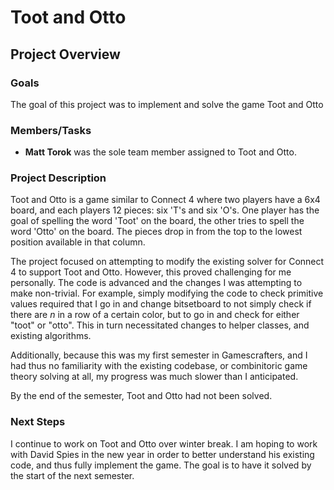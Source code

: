 Toot and Otto
=============

Project Overview
----------------

### Goals

The goal of this project was to implement and solve the game Toot and Otto

### Members/Tasks

-   **Matt Torok** was the sole team member assigned to Toot and Otto.

### Project Description

Toot and Otto is a game similar to Connect 4 where two players have a 6x4 board, and each players 12 pieces: six 'T's and six 'O's. One player has the goal of spelling the word 'Toot' on the board, the other tries to spell the word 'Otto' on the board. The pieces drop in from the top to the lowest position available in that column.

The project focused on attempting to modify the existing solver for Connect 4 to support Toot and Otto. However, this proved challenging for me personally. The code is advanced and the changes I was attempting to make non-trivial. For example, simply modifying the code to check primitive values required that I go in and change bitsetboard to not simply check if there are *n* in a row of a certain color, but to go in and check for either "toot" or "otto". This in turn necessitated changes to helper classes, and existing algorithms.

Additionally, because this was my first semester in Gamescrafters, and I had thus no familiarity with the existing codebase, or combinitoric game theory solving at all, my progress was much slower than I anticipated.

By the end of the semester, Toot and Otto had not been solved.

### Next Steps

I continue to work on Toot and Otto over winter break. I am hoping to work with David Spies in the new year in order to better understand his existing code, and thus fully implement the game. The goal is to have it solved by the start of the next semester.
